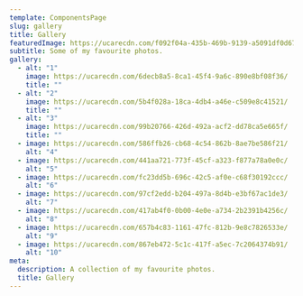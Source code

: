 ```yaml
---
template: ComponentsPage
slug: gallery
title: Gallery
featuredImage: https://ucarecdn.com/f092f04a-435b-469b-9139-a5091df0d673/
subtitle: Some of my favourite photos.
gallery:
  - alt: "1"
    image: https://ucarecdn.com/6decb8a5-8ca1-45f4-9a6c-890e8bf08f36/
    title: ""
  - alt: "2"
    image: https://ucarecdn.com/5b4f028a-18ca-4db4-a46e-c509e8c41521/
    title: ""
  - alt: "3"
    image: https://ucarecdn.com/99b20766-426d-492a-acf2-dd78ca5e665f/
    title: ""
  - image: https://ucarecdn.com/586ffb26-cb68-4c54-862b-8ae7be586f21/
    alt: "4"
  - image: https://ucarecdn.com/441aa721-773f-45cf-a323-f877a78a0e0c/
    alt: "5"
  - image: https://ucarecdn.com/fc23dd5b-696c-42c5-af0e-c68f30192ccc/
    alt: "6"
  - image: https://ucarecdn.com/97cf2edd-b204-497a-8d4b-e3bf67ac1de3/
    alt: "7"
  - image: https://ucarecdn.com/417ab4f0-0b00-4e0e-a734-2b2391b4256c/
    alt: "8"
  - image: https://ucarecdn.com/657b4c83-1161-47fc-812b-9e8c7826533e/
    alt: "9"
  - image: https://ucarecdn.com/867eb472-5c1c-417f-a5ec-7c2064374b91/
    alt: "10"
meta:
  description: A collection of my favourite photos.
  title: Gallery
---
```

